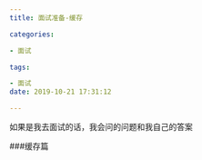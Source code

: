 ```yaml
---
title: 面试准备-缓存

categories: 

- 面试

tags: 

- 面试
date: 2019-10-21 17:31:12

---
```


如果是我去面试的话，我会问的问题和我自己的答案



###缓存篇

